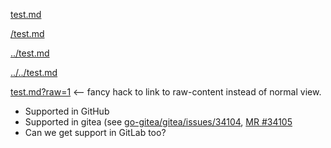 [test.md](test.md)

[/test.md](/test.md)

[../test.md](../test.md)

[../../test.md](../../test.md)


[test.md?raw=1](test.md?raw=1) <-- fancy hack to link to raw-content instead of normal view.  
- Supported in GitHub
- Supported in gitea (see [go-gitea/gitea/issues/34104](https://github.com/go-gitea/gitea/issues/34104), [MR #34105](https://github.com/go-gitea/gitea/pull/34105)   
- Can we get support in GitLab too?
